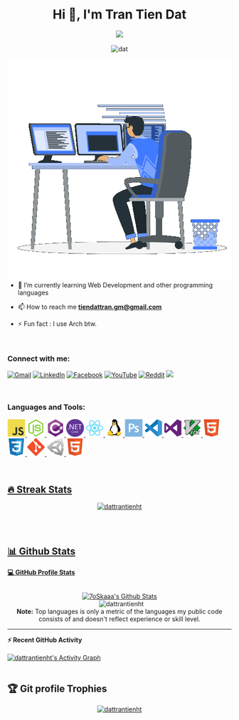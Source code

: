 <h1 align="center">Hi 👋, I'm Tran Tien Dat</h1>
<p align="center">
  <a href="https://github.com/DenverCoder1/readme-typing-svg"><img src="https://readme-typing-svg.herokuapp.com?lines=Computer+Science+Student;Competitive+Programmer;ACPC+2021+Finalist;DS%20|%20Algorithms%20|%20OOP%20;Specialist%20on%20Codeforces;Division%202%20on%20Codechef%20(3%20Stars);6%20Kyu%20on%20Atcoder;Always%20learning%20new%20things&center=true&width=500&height=50"></a>
</p>

<p align="center"> <img src="https://komarev.com/ghpvc/?username=dattrantienht&label=Profile%20views&color=0e75b6&style=flat"
    alt="dat" /> 
  </p>

<p><img align="right" src="https://github.com/dattrantienht/dattrantienht/blob/main/coding-boy.gif" alt="dev" /></p>


- 🌱 I’m currently learning Web Development and other programming languages

- 📫 How to reach me **tiendattran.gm@gmail.com**

- ⚡ Fun fact : I use Arch btw.

<br>

<h3 align="left">Connect with me:</h3>
<p align="left">
  <a href="mailto:tiendattran.gm@gmail.com"><img img src="https://img.shields.io/badge/gmail-%23EA4335.svg?style=plastic&logo=gmail&logoColor=white" alt="Gmail"/></a>
	<a href="https://www.linkedin.com/in/trantiendatvn/"><img src="https://img.shields.io/badge/linkedin-%230A66C2.svg?style=plastic&logo=linkedin&logoColor=white" alt="LinkedIn"/></a>
	<a href="https://www.facebook.com/tiendattran.gm/"><img src="https://img.shields.io/badge/facebook-%231877F2.svg?style=plastic&logo=facebook&logoColor=white" alt="Facebook"/></a>
	<a href="https://www.youtube.com/channel/UCK05rWCRmnibBOfSsa3phvA"><img src="https://img.shields.io/youtube/channel/subscribers/UCK05rWCRmnibBOfSsa3phvA?logo=youtube&style=plastic" alt="YouTube"/></a>
	<a href="https://www.reddit.com/user/M4chiavelli"><img src="https://img.shields.io/reddit/user-karma/combined/M4chiavelli?logo=reddit" alt="Reddit"/></a>
	<a href="https://steamcommunity.com/id/tiendattran/"><img src="https://img.shields.io/twitter/url?label=Steam&logo=steam&style=social&url=https%3A%2F%2Fimg.shields.io%2Ftwitter%2Furl%3Flabel%3DSteam%26logo%3Dsteam%26style%3Dplastic%26url%3Dhttps%253A%252F%252Fsteamcommunity.com%252Fid%252Ftiendattran%252F"/></a>
</p>

<br>

<h3 align="left">Languages and Tools:</h3>
<p align="left"> 
	<a href="https://developer.android.com" target="_blank" rel="noreferrer"> <img
      src="https://raw.githubusercontent.com/devicons/devicon/master/icons/javascript/javascript-original.svg"
      alt="android" width="40" height="40" /> 
	<a href="https://developer.android.com" target="_blank" rel="noreferrer"> <img
      src="https://raw.githubusercontent.com/devicons/devicon/master/icons/nodejs/nodejs-original.svg"
      alt="android" width="40" height="40" /> 
	<a href="https://developer.android.com" target="_blank" rel="noreferrer"> <img
      src="https://raw.githubusercontent.com/devicons/devicon/master/icons/csharp/csharp-original.svg"
      alt="android" width="40" height="40" />
	<a href="https://developer.android.com" target="_blank" rel="noreferrer"> <img
      src="https://raw.githubusercontent.com/devicons/devicon/master/icons/dotnetcore/dotnetcore-original.svg"
      alt="android" width="40" height="40" /> 
	<a href="https://developer.android.com" target="_blank" rel="noreferrer"> <img
      src="https://raw.githubusercontent.com/devicons/devicon/master/icons/react/react-original.svg"
      alt="android" width="40" height="40" /> 
	<a href="https://developer.android.com" target="_blank" rel="noreferrer"> <img
      src="https://raw.githubusercontent.com/devicons/devicon/master/icons/linux/linux-original.svg"
      alt="android" width="40" height="40" /> 
	<a href="https://developer.android.com" target="_blank" rel="noreferrer"> <img
      src="https://raw.githubusercontent.com/devicons/devicon/master/icons/photoshop/photoshop-plain.svg"
      alt="android" width="40" height="40" /> 
	<a href="https://developer.android.com" target="_blank" rel="noreferrer"> <img
      src="https://raw.githubusercontent.com/devicons/devicon/master/icons/vscode/vscode-original.svg"
      alt="android" width="40" height="40" /> 
	<a href="https://developer.android.com" target="_blank" rel="noreferrer"> <img
      src="https://raw.githubusercontent.com/devicons/devicon/master/icons/visualstudio/visualstudio-plain.svg"
      alt="android" width="40" height="40" /> 
	<a href="https://developer.android.com" target="_blank" rel="noreferrer"> <img
      src="https://raw.githubusercontent.com/devicons/devicon/master/icons/vim/vim-original.svg"
      alt="android" width="40" height="40" /> 
	<a href="https://developer.android.com" target="_blank" rel="noreferrer"> <img
      src="https://raw.githubusercontent.com/devicons/devicon/master/icons/html5/html5-original.svg"
      alt="android" width="40" height="40" />
	<a href="https://developer.android.com" target="_blank" rel="noreferrer"> <img
      src="https://raw.githubusercontent.com/devicons/devicon/master/icons/css3/css3-original.svg"
      alt="android" width="40" height="40" />
	<a href="https://developer.android.com" target="_blank" rel="noreferrer"> <img
      src="https://raw.githubusercontent.com/devicons/devicon/master/icons/git/git-original.svg"
      alt="android" width="40" height="40" />
	<a href="https://developer.android.com" target="_blank" rel="noreferrer"> <img
      src="https://raw.githubusercontent.com/dattrantienht/dattrantienht/main/unity.png"
      alt="android" width="40" height="40" />
	<a href="https://developer.android.com" target="_blank" rel="noreferrer"> <img
      src="https://raw.githubusercontent.com/devicons/devicon/master/icons/html5/html5-original.svg"
      alt="android" width="40" height="40" />
</p>

<br>

## 🔥 Streak Stats
<p align="center"><img src="https://github-readme-streak-stats.herokuapp.com/?user=dattrantienht&theme=algolia" alt="dattrantienht" /></p>

<br>
<br>

## 📊 Github Stats

  <summary><b>💻 GitHub Profile Stats</b></summary>
  <br/>
  <p align="center">
    <a href="https://github.com/anuraghazra/github-readme-stats"><img alt="7oSkaaa's Github Stats" src="https://github-readme-stats.vercel.app/api?username=dattrantienht&show_icons=true&count_private=true&theme=algolia" height="192px"/></a>
<br/>
  &nbsp;
	  <img src="https://github-readme-stats.vercel.app/api/top-langs?username=dattrantienht&langs_count=10&show_icons=true&locale=en&layout=compact&theme=algolia" alt="dattrantienht" height="192px"/>
  <br/>
  <b>Note:</b> Top languages is only a metric of the languages my public code consists of and doesn't reflect experience or skill level.
  </p>

----

  <summary><b>⚡ Recent GitHub Activity</b></summary>
  <br/>
   <a href="https://github.com/dattrantienht"><img alt="dattrantienht's Activity Graph" src="https://activity-graph.herokuapp.com/graph?username=dattrantienht&custom_title=dattrantienht's%20Contribution%20Graph&theme=react-dark" /></a>
  <br/>


<br/>

## :trophy: Git profile Trophies

<p align="center"> <a href="https://github.com/ryo-ma/github-profile-trophy"><img src="https://github-profile-trophy.vercel.app/?username=dattrantienht&layout=compact&theme=algolia" alt="dattrantienht" /></a> </p>
